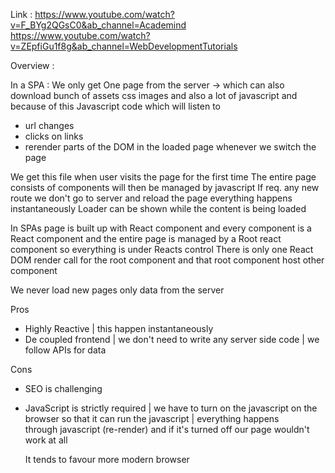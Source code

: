 Link : https://www.youtube.com/watch?v=F_BYg2QGsC0&ab_channel=Academind
https://www.youtube.com/watch?v=ZEpfiGu1f8g&ab_channel=WebDevelopmentTutorials

Overview :

In a SPA :
We only get One page from the server -> which can also download bunch of assets css images and also a lot of javascript
and because of this Javascript code which will listen to

- url changes
- clicks on links
- rerender parts of the DOM in the loaded page whenever we switch the page

We get this file when user visits the page for the first time
The entire page consists of components will then be managed by javascript
If req. any new route we don't go to server and reload the page everything happens instantaneously
Loader can be shown while the content is being loaded

In SPAs page is built up with React component and every component is a React component and the entire page is managed by a Root react component so everything is under Reacts control
There is only one React DOM render call for the root component and that root component host other component

We never load new pages only data from the server

Pros

- Highly Reactive | this happen instantaneously
- De coupled frontend | we don't need to write any server side code | we follow APIs for data

Cons

- SEO is challenging
- JavaScript is strictly required | we have to turn on the javascript on the browser so that it can run the javascript | everything happens  
  through javascript (re-render) and if it's turned off our page wouldn't work at all

  It tends to favour more modern browser
